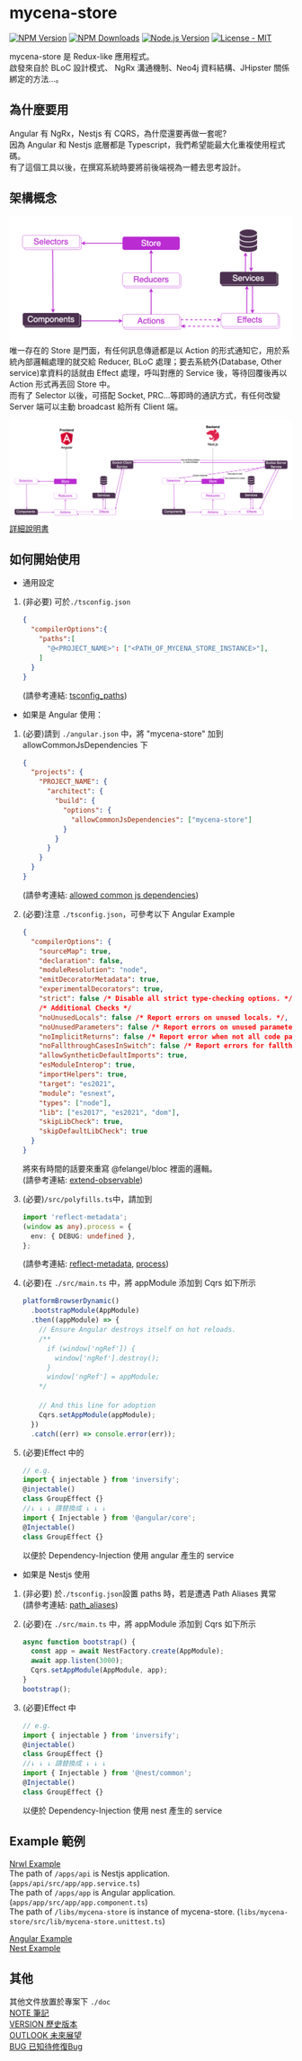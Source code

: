 # mycena-store

[![NPM Version][npm-image]][npm-url]
[![NPM Downloads][downloads-image]][downloads-url]
[![Node.js Version][node-version-image]][node-version-url]
[![License - MIT](https://img.shields.io/badge/License-MIT-2ea44f?logo=license)](LICENSE)

mycena-store 是 Redux-like 應用程式。  
啟發來自於 BLoC 設計模式、 NgRx 溝通機制、Neo4j 資料結構、JHipster 關係綁定的方法...。

## 為什麼要用

Angular 有 NgRx，Nestjs 有 CQRS，為什麼還要再做一套呢?  
因為 Angular 和 Nestjs 底層都是 Typescript，我們希望能最大化重複使用程式碼。  
有了這個工具以後，在撰寫系統時要將前後端視為一體去思考設計。

## 架構概念

![ngrx-diagram][ngrx-diagram]
唯一存在的 Store 是門面，有任何訊息傳遞都是以 Action 的形式通知它，用於系統內部邏輯處理的就交給 Reducer, BLoC 處理；要去系統外(Database, Other service)拿資料的話就由 Effect 處理，呼叫對應的 Service 後，等待回覆後再以 Action 形式再丟回 Store 中。  
而有了 Selector 以後，可搭配 Socket, PRC...等即時的通訊方式，有任何改變 Server 端可以主動 broadcast 給所有 Client 端。

![constructor_of_app][constructor_of_app]
[詳細說明書][manual]
## 如何開始使用

- 通用設定

1. (非必要) 可於`./tsconfig.json`

    ```json
    {
      "compilerOptions":{
        "paths":[
          "@<PROJECT_NAME>": ["<PATH_OF_MYCENA_STORE_INSTANCE>"],
        ]
      }
    }
    ```

    (請參考連結: [tsconfig_paths][tsconfig_paths])

- 如果是 Angular 使用：

1. (必要)請到 `./angular.json` 中，將 "mycena-store" 加到 allowCommonJsDependencies 下

    ```json
    {
      "projects": {
        "PROJECT_NAME": {
          "architect": {
            "build": {
              "options": {
                "allowCommonJsDependencies": ["mycena-store"]
              }
            }
          }
        }
      }
    }
    ```

    (請參考連結: [allowed common js dependencies][allowedcommonjsdependencies])
2. (必要)注意 `./tsconfig.json`，可參考以下 Angular Example

    ```json
    {
      "compilerOptions": {
        "sourceMap": true,
        "declaration": false,
        "moduleResolution": "node",
        "emitDecoratorMetadata": true,
        "experimentalDecorators": true,
        "strict": false /* Disable all strict type-checking options. */,
        /* Additional Checks */
        "noUnusedLocals": false /* Report errors on unused locals. */,
        "noUnusedParameters": false /* Report errors on unused parameters. */,
        "noImplicitReturns": false /* Report error when not all code paths in function return a value. */,
        "noFallthroughCasesInSwitch": false /* Report errors for fallthrough cases in switch statement. */,
        "allowSyntheticDefaultImports": true,
        "esModuleInterop": true,
        "importHelpers": true,
        "target": "es2021",
        "module": "esnext",
        "types": ["node"],
        "lib": ["es2017", "es2021", "dom"],
        "skipLibCheck": true,
        "skipDefaultLibCheck": true
      }
    }
    ```

    將來有時間的話要來重寫 @felangel/bloc 裡面的邏輯。  
    (請參考連結: [extend-observable][extend-observable])
3. (必要)`/src/polyfills.ts`中，請加到

    ```ts
    import 'reflect-metadata';
    (window as any).process = {
      env: { DEBUG: undefined },
    };
    ```

    (請參考連結: [reflect-metadata][reflect-metadata], [process][process])

4. (必要)在 `./src/main.ts` 中，將 appModule 添加到 Cqrs 如下所示

    ```ts
    platformBrowserDynamic()
      .bootstrapModule(AppModule)
      .then((appModule) => {
        // Ensure Angular destroys itself on hot reloads.
        /**
          if (window['ngRef']) {
            window['ngRef'].destroy();
          }
          window['ngRef'] = appModule;
        */

        // And this line for adoption
        Cqrs.setAppModule(appModule);
      })
      .catch((err) => console.error(err));
    ```

5. (必要)Effect 中的

    ```ts
    // e.g.
    import { injectable } from 'inversify';
    @injectable()
    class GroupEffect {}
    //↓ ↓ ↓ 請替換成 ↓ ↓ ↓
    import { Injectable } from '@angular/core';
    @Injectable()
    class GroupEffect {}
    ```

    以便於 Dependency-Injection 使用 angular 產生的 service

- 如果是 Nestjs 使用

1. (非必要) 於`./tsconfig.json`設置 paths 時，若是遭遇 Path Aliases 異常  
   (請參考連結: [path_aliases][path_aliases])

2. (必要)在 `./src/main.ts` 中，將 appModule 添加到 Cqrs 如下所示

   ```ts
   async function bootstrap() {
     const app = await NestFactory.create(AppModule);
     await app.listen(3000);
     Cqrs.setAppModule(AppModule, app);
   }
   bootstrap();
   ```

3. (必要)Effect 中

   ```ts
   // e.g.
   import { injectable } from 'inversify';
   @injectable()
   class GroupEffect {}
   //↓ ↓ ↓ 請替換成 ↓ ↓ ↓
   import { Injectable } from '@nest/common';
   @Injectable()
   class GroupEffect {}
   ```

   以便於 Dependency-Injection 使用 nest 產生的 service

## Example 範例

[Nrwl Example][nrwl-example-url]  
The path of `/apps/api` is Nestjs application. (`apps/api/src/app/app.service.ts`)  
The path of `/apps/app` is Angular application. (`apps/app/src/app/app.component.ts`)  
The path of `/libs/mycena-store` is instance of mycena-store. (`libs/mycena-store/src/lib/mycena-store.unittest.ts`)

[Angular Example][angular-example-url]  
[Nest Example][nest-example-url]

## 其他

其他文件放置於專案下 `./doc`  
[NOTE 筆記][note.md]  
[VERSION 歷史版本][version.md]  
[OUTLOOK 未來展望][outlook.md]  
[BUG 已知待修復Bug][bug.md]  

<!-- 說明小圖示 -->

[npm-image]: https://img.shields.io/npm/v/mycena-store.svg?logo=npm
[npm-url]: https://www.npmjs.com/package/mycena-store
[node-version-image]: https://img.shields.io/node/v/mycena-store.svg?logo=node.js
[node-version-url]: https://nodejs.org/en/download
[downloads-image]: https://img.shields.io/npm/dm/mycena-store.svg
[downloads-url]: https://npmjs.org/package/mycena-store

<!-- 圖片 -->
[constructor_of_app]: https://github.com/JonesHong/store/blob/Joneshong/doc/images/consturctor_of_app.png?raw=true "https://drive.google.com/file/d/1xfxVHpPUJM6mJySblGvp27UbfOk0j3d-/view?usp=sharing"
[ngrx-diagram]:  https://github.com/JonesHong/store/blob/Joneshong/doc/images/state-management-lifecycle.png?raw=true 'https://ngrx.io/generated/images/guide/store/state-management-lifecycle.png'

<!-- 參考 -->

[extend-observable]: https://stackoverflow.com/questions/61024321/extend-observable-and-set-external-source
[allowedcommonjsdependencies]: https://angular.io/guide/build#configuring-commonjs-dependencies
[reflect-metadata]: https://stackoverflow.com/questions/49079169/typeerror-reflect-hasownmetadata-is-not-a-function
[process]: https://stackoverflow.com/questions/50313745/angular-6-process-is-not-defined-when-trying-to-serve-application
[tsconfig_paths]: https://stackoverflow.com/questions/43281741/how-to-use-paths-in-tsconfig-json
[path_aliases]: https://javascript.plainenglish.io/a-simple-way-to-use-path-aliases-in-nestjs-ab0db1be1545

<!-- 範例 -->

[nrwl-example-url]: https://github.com/JonesHong/nrwl-testing-store
[angular-example-url]: https://github.com/JonesHong/angular-testing-store
[nest-example-url]: https://github.com/JonesHong/nest-testing-store

<!-- 其他 -->
[manual]: https://docs.google.com/document/d/1bbjQLsijVwKDIq3D7S9yS6Rc9WcenCmREs27ZTU95EM/edit?usp=sharing "https://github.com/JonesHong/store/blob/Joneshong/doc/mycena-store說明書.pdf"
[note.md]: https://github.com/JonesHong/store/blob/Joneshong/doc/NOTE.md
[version.md]: https://github.com/JonesHong/store/blob/Joneshong/doc/VERSION.md
[outlook.md]: https://github.com/JonesHong/store/blob/Joneshong/doc/OUTLOOK.md
[bug.md]: https://github.com/JonesHong/store/blob/Joneshong/doc/BUG.md
